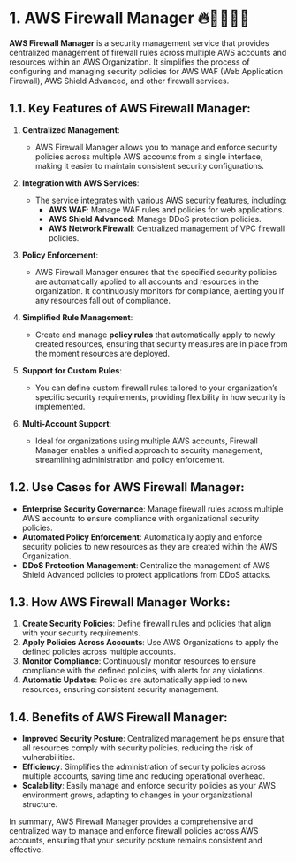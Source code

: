 # 1. AWS Firewall Manager 🔥🧱🧑🏽‍💼

**AWS Firewall Manager** is a security management service that provides centralized management of firewall rules across multiple AWS accounts and resources within an AWS Organization. It simplifies the process of configuring and managing security policies for AWS WAF (Web Application Firewall), AWS Shield Advanced, and other firewall services.

## 1.1. Key Features of AWS Firewall Manager:

1. **Centralized Management**:

   - AWS Firewall Manager allows you to manage and enforce security policies across multiple AWS accounts from a single interface, making it easier to maintain consistent security configurations.

2. **Integration with AWS Services**:

   - The service integrates with various AWS security features, including:
     - **AWS WAF**: Manage WAF rules and policies for web applications.
     - **AWS Shield Advanced**: Manage DDoS protection policies.
     - **AWS Network Firewall**: Centralized management of VPC firewall policies.

3. **Policy Enforcement**:

   - AWS Firewall Manager ensures that the specified security policies are automatically applied to all accounts and resources in the organization. It continuously monitors for compliance, alerting you if any resources fall out of compliance.

4. **Simplified Rule Management**:

   - Create and manage **policy rules** that automatically apply to newly created resources, ensuring that security measures are in place from the moment resources are deployed.

5. **Support for Custom Rules**:

   - You can define custom firewall rules tailored to your organization’s specific security requirements, providing flexibility in how security is implemented.

6. **Multi-Account Support**:
   - Ideal for organizations using multiple AWS accounts, Firewall Manager enables a unified approach to security management, streamlining administration and policy enforcement.

## 1.2. Use Cases for AWS Firewall Manager:

- **Enterprise Security Governance**: Manage firewall rules across multiple AWS accounts to ensure compliance with organizational security policies.
- **Automated Policy Enforcement**: Automatically apply and enforce security policies to new resources as they are created within the AWS Organization.
- **DDoS Protection Management**: Centralize the management of AWS Shield Advanced policies to protect applications from DDoS attacks.

## 1.3. How AWS Firewall Manager Works:

1. **Create Security Policies**: Define firewall rules and policies that align with your security requirements.
2. **Apply Policies Across Accounts**: Use AWS Organizations to apply the defined policies across multiple accounts.
3. **Monitor Compliance**: Continuously monitor resources to ensure compliance with the defined policies, with alerts for any violations.
4. **Automatic Updates**: Policies are automatically applied to new resources, ensuring consistent security management.

## 1.4. Benefits of AWS Firewall Manager:

- **Improved Security Posture**: Centralized management helps ensure that all resources comply with security policies, reducing the risk of vulnerabilities.
- **Efficiency**: Simplifies the administration of security policies across multiple accounts, saving time and reducing operational overhead.
- **Scalability**: Easily manage and enforce security policies as your AWS environment grows, adapting to changes in your organizational structure.

In summary, AWS Firewall Manager provides a comprehensive and centralized way to manage and enforce firewall policies across AWS accounts, ensuring that your security posture remains consistent and effective.
